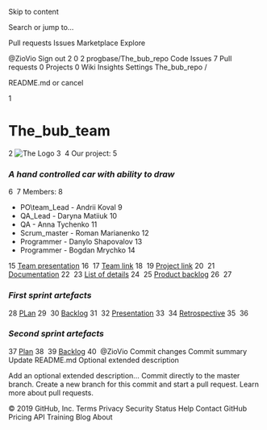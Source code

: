 Skip to content
 
Search or jump to…

Pull requests
Issues
Marketplace
Explore
 
@ZioVio Sign out
2
0 2 progbase/The_bub_repo
 Code  Issues 7  Pull requests 0  Projects 0  Wiki  Insights  Settings
The_bub_repo
/

README.md
or cancel
  
1
# The_bub_team
2
![The Logo](https://github.com/irishdra/The_bub_repo/blob/master/logo_the_%D1%8A%D1%83%D1%8A.jpg)
3
​
4
Our project: 
5
### *A hand controlled car with ability to draw*
6
​
7
Members:
8
 + PO\team_Lead - Andrii Koval
9
 + QA_Lead - Daryna Matiiuk
10
 + QA - Anna Tychenko
11
 + Scrum_master - Roman Marianenko
12
 + Programmer - Danylo Shapovalov
13
 + Programmer - Bogdan Mrychko
14
 
15
[Team presentation](https://docs.google.com/presentation/d/1z9gzdR2Pk6V5ziHXGhxxBeBjqXxSyj6s1Ivte_u5y_Y/edit?usp=sharing)
16
​
17
[Team link](https://github.com/orgs/progbase/teams/the)
18
​
19
[Project link](https://github.com/orgs/progbase/projects/4)
20
​
21
[Documentation](https://docs.google.com/document/d/1K1avbO_rs0jCoRjCkBjYlNyUz1cORy8mP3xuC2d_2-0/edit?usp=sharing)
22
​
23
[List of details](https://docs.google.com/spreadsheets/d/1plnE3Y03jDTv-EnpPSvEMH51l2hl61MQDM-TylL5SzU/edit?usp=sharing)
24
​
25
[Product backlog](https://docs.google.com/spreadsheets/d/1Hhfbvf0mXmCzQUOZNcOy67RbeIWsSCX_6Wwh1PhIGYA/edit#gid=0)
26
​
27
### *First sprint artefacts*
28
[PLan](https://docs.google.com/document/d/1_Ja_f6wdD_9d--eG7aTbG2PzhH20mv2FHoL5JJuGS3U/edit)
29
​
30
[Backlog](https://docs.google.com/spreadsheets/d/1Hhfbvf0mXmCzQUOZNcOy67RbeIWsSCX_6Wwh1PhIGYA/edit#gid=1214248115)
31
​
32
[Presentation](https://docs.google.com/presentation/d/1b6JCxygVZsvtKI6ng-KrT1nKm-Lxusb0o92Wa9wdfuI/edit?usp=sharing)
33
​
34
[Retrospective](https://docs.google.com/spreadsheets/d/1VcrAvyVyDSEYQVBtpIvg8E9p59kVF-Uw5bZEgzg6eLw/edit#gid=0)
35
​
36
### *Second sprint artefacts*
37
[Plan](https://docs.google.com/document/d/13l-mE4uCjN_lia9rEj3LvmrfmGRbiVxnRNsyEyqFIME/edit)
38
​
39
[Backlog](https://docs.google.com/spreadsheets/d/1Hhfbvf0mXmCzQUOZNcOy67RbeIWsSCX_6Wwh1PhIGYA/edit#gid=221134228)
40
​
@ZioVio
Commit changes
Commit summary 
Update README.md
Optional extended description

Add an optional extended description…
  Commit directly to the master branch.
  Create a new branch for this commit and start a pull request. Learn more about pull requests.
 
© 2019 GitHub, Inc.
Terms
Privacy
Security
Status
Help
Contact GitHub
Pricing
API
Training
Blog
About

